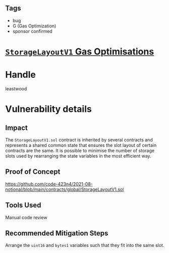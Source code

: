 ## Tags

- bug
- G (Gas Optimization)
- sponsor confirmed

# [`StorageLayoutV1` Gas Optimisations](https://github.com/code-423n4/2021-08-notional-findings/issues/96) 

# Handle

leastwood


# Vulnerability details

## Impact

The `StorageLayoutV1.sol` contract is inherited by several contracts and represents a shared common state that ensures the slot layout of certain contracts are the same. It is possible to minimise the number of storage slots used by rearranging the state variables in the most efficient way.

## Proof of Concept

https://github.com/code-423n4/2021-08-notional/blob/main/contracts/global/StorageLayoutV1.sol

## Tools Used

Manual code review

## Recommended Mitigation Steps

Arrange the `uint16`  and `bytes1` variables such that they fit into the same slot.

